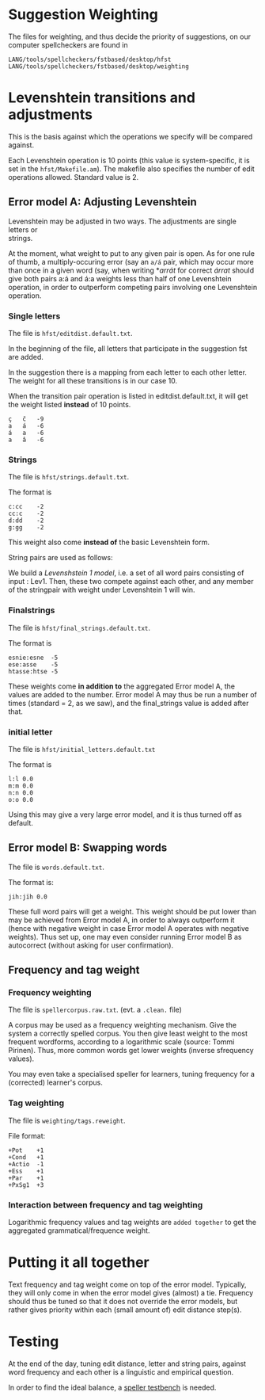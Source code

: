 # Suggestion Weighting

The files for weighting, and thus decide the priority of suggestions, on
our computer spellcheckers are found in

```
LANG/tools/spellcheckers/fstbased/desktop/hfst
LANG/tools/spellcheckers/fstbased/desktop/weighting
```

# Levenshtein transitions and adjustments

This is the basis against which the operations we specify will
be compared against.

Each Levenshtein operation is 10 points (this value is system-specific,
it is set in the `hfst/Makefile.am`). The makefile also specifies
the number of edit operations allowed. Standard value is 2.

## Error model A: Adjusting Levenshtein

Levenshtein may be adjusted in two ways. The adjustments are single letters or  
strings.

At the moment, what weight to put to any given pair is open. As for
one rule of thumb, a multiply-occuring error (say an `a/á` pair,
which may occur more than once in a given word (say, when writing \*_arrát_
for correct _árrat_ should give both pairs a:á and á:a weights
less than half of one Levenshtein operation, in order to outperform
competing pairs involving one Levenshtein operation.

### Single letters

The file is `hfst/editdist.default.txt`.

In the beginning of the file, all letters that participate
in the suggestion fst are added.

In the suggestion there is a mapping from each letter to each other letter.
The weight for all these transitions is in our case 10.

When the transition pair operation is listed in editdist.default.txt,
it will get the weight listed **instead** of 10 points.

```
ç	č	-9
a	á	-6
á	a	-6
a	â	-6
```

### Strings

The file is `hfst/strings.default.txt`.

The format is

```
c:cc	-2
cc:c	-2
d:dd	-2
g:gg	-2
```

This weight also come **instead of** the basic Levenshtein form.

String pairs are used as follows:

We build a _Levenshstein 1 model_, i.e. a set of all
word pairs consisting of input : Lev1. Then, these two compete against
each other, and any member of the stringpair with weight under Levenshtein 1
will win.

### Finalstrings

The file is `hfst/final_strings.default.txt`.

The format is

```
esnie:esne	-5
ese:asse	-5
htasse:htse	-5
```

These weights come **in addition to** the aggregated Error model A,
the values are added to the number. Error model A may thus be run
a number of times (standard = 2, as we saw), and the final_strings
value is added after that.

### initial letter

The file is `hfst/initial_letters.default.txt`

The format is

```
l:l	0.0
m:m	0.0
n:n	0.0
o:o	0.0
```

Using this may give a very large error model, and it is thus
turned off as default.

## Error model B: Swapping words

The file is `words.default.txt`.

The format is:

```
jih:jïh	0.0
```

These full word pairs will get a weight.
This weight should be put lower than may be achieved from
Error model A, in order to always outperform it (hence with negative
weight in case Error model A operates with negative weights). Thus set up,
one may even consider running Error model B as autocorrect
(without asking for user confirmation).

## Frequency and tag weight

### Frequency weighting

The file is `spellercorpus.raw.txt`. (evt. a `.clean.` file)

A corpus may be used as a frequency weighting mechanism.
Give the system a correctly spelled corpus.
You then give least weight to the most frequent wordforms,
according to a logarithmic scale (source: Tommi Pirinen).
Thus, more common words get lower weights (inverse sfrequency values).

You may even take a specialised speller for learners, tuning
frequency for a (corrected) learner's corpus.

### Tag weighting

The file is `weighting/tags.reweight`.

File format:

```
+Pot    +1
+Cond   +1
+Actio  -1
+Ess    +1
+Par    +1
+PxSg1  +3
```

### Interaction between frequency and tag weighting

Logarithmic frequency values and tag weights are `added together` to get the aggregated grammatical/frequence weight.

# Putting it all together

Text frequency and tag weight come on top of the error model.
Typically, they will only come in when the error model gives (almost) a tie.
Frequency should thus be tuned so that it does not override the error models,
but rather gives priority within each (small amount of) edit distance step(s).

# Testing

At the end of the day, tuning edit distance, letter and string pairs, against word frequency and each other is a linguistic and empirical question.

In order to find the ideal balance, a [speller testbench](../GeneralTesting.html) is needed.
